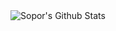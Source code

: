 <img align="left" alt="Sopor's Github Stats" src="https://github-readme-stats.vercel.app/api?username=Sopor&show_icons=true&include_all_commits=true&hide_border=true" />
